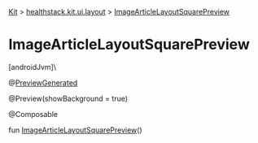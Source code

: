 
[Kit](../../kit.html) > [healthstack.kit.ui.layout](index.html) > [ImageArticleLayoutSquarePreview](-image-article-layout-square-preview.html)



# ImageArticleLayoutSquarePreview



[androidJvm]\




@[PreviewGenerated](../healthstack.kit.annotation/-preview-generated/index.html)



@Preview(showBackground = true)



@Composable



fun [ImageArticleLayoutSquarePreview](-image-article-layout-square-preview.html)()




